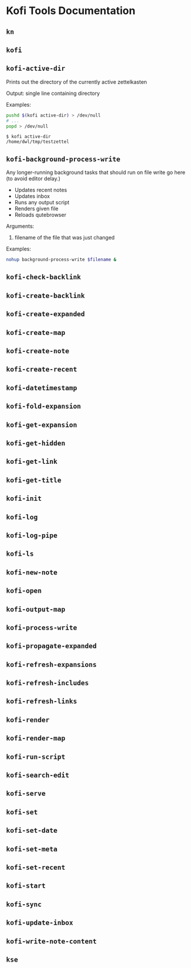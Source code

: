 
# Kofi Tools Documentation
## `kn`


## `kofi`


## `kofi-active-dir`

Prints out the directory of the currently active zettelkasten

Output: single line containing directory  

Examples:
```bash
pushd $(kofi active-dir) > /dev/null
# ...
popd > /dev/null
```

```
$ kofi active-dir
/home/dwl/tmp/testzettel
```
## `kofi-background-process-write`

Any longer-running background tasks that should run on file write go here (to avoid editor delay.)

* Updates recent notes
* Updates inbox
* Runs any output script
* Renders given file
* Reloads qutebrowser

Arguments:
1. filename of the file that was just changed

Examples:
```bash
nohup background-process-write $filename &
```
## `kofi-check-backlink`


## `kofi-create-backlink`


## `kofi-create-expanded`


## `kofi-create-map`


## `kofi-create-note`


## `kofi-create-recent`


## `kofi-datetimestamp`


## `kofi-fold-expansion`


## `kofi-get-expansion`


## `kofi-get-hidden`


## `kofi-get-link`


## `kofi-get-title`


## `kofi-init`


## `kofi-log`


## `kofi-log-pipe`


## `kofi-ls`


## `kofi-new-note`


## `kofi-open`


## `kofi-output-map`


## `kofi-process-write`


## `kofi-propagate-expanded`


## `kofi-refresh-expansions`


## `kofi-refresh-includes`


## `kofi-refresh-links`


## `kofi-render`


## `kofi-render-map`


## `kofi-run-script`


## `kofi-search-edit`


## `kofi-serve`


## `kofi-set`


## `kofi-set-date`


## `kofi-set-meta`


## `kofi-set-recent`


## `kofi-start`


## `kofi-sync`


## `kofi-update-inbox`


## `kofi-write-note-content`


## `kse`


